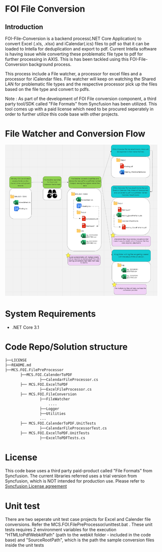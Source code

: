 ﻿# FOI File Conversion

## Introduction
FOI-File-Conversion is a backend process(.NET Core Application) to convert Excel (.xls, .xlsx) and iCalendar(.ics) files to pdf so that it can be loaded to Intella for deduplication and export to pdf. Current Intella software is having issue while converting these problematic file type to pdf for further processing in AXIS. This is has been tackled using this FOI-File-Conversion background process.

This process include a File watcher, a processor for excel files and a processor for iCalendar files. File watcher will keep on watching the Shared LAN for problematic file types and the respective processor pick up the files based on the file type and convert to pdfs.

Note : As part of the development of FOI File conversion component, a third party tool/SDK called "File Formats" from Syncfusion has been utilized. This tool comes up with a paid license which need to be procured seperately in order to further utilize this code base with other projects.

# File Watcher and Conversion Flow

![Here is the File Watcher and Conversion Flow Diagram](FileProcessor.PNG)

# System Requirements

* .NET Core 3.1

# Code Repo/Solution structure
```
├──LICENSE
├──README.md
├──MCS.FOI.FilePreProcessor
       ├──MCS.FOI.CalenderToPDF
                ├──CalendarFileProcessor.cs
       ├── MCS.FOI.ExcelToPDF
                ├──ExcelFileProcessor.cs
       ├── MCS.FOI.FileConversion
                ├──FileWatcher
                    ....
                ├──Logger
                ├──Utilities
                ...
       ├── MCS.FOI.CalenderToPDF.UnitTests
                ├──CalendarFileProcessorTest.cs
       ├── MCS.FOI.ExcelToPDF.UnitTests
                ├──ExcelToPDFTests.cs
 ```
# License
This code base uses a third party paid-product called "File Formats" from Syncfusion. The current libraries referred uses a trial version from Syncfusion, which is NOT intended for production use. Please refer to [Syncfusion License agreement](https://www.syncfusion.com/license/studio/19.1.0.63/syncfusion_essential_studio_eula.pdf)
# Unit test

There are two seperate unit test case projects for Excel and Calender file conversions. Refer the MCS.FOI.FilePreProcessor/unittest.bat . These unit tests requires 2 environment variables for the execution "HTMLtoPdfWebkitPath" (path to the webkit folder - included in the code base) and "SourceRootPath", which is the path the sample conversion files inside the unit tests

